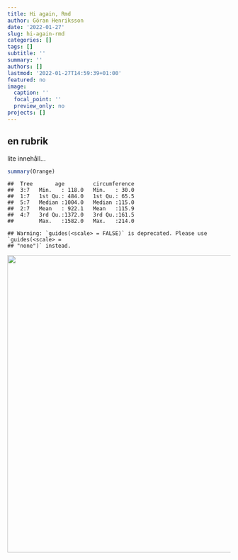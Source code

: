 ```yaml
---
title: Hi again, Rmd
author: Göran Henriksson
date: '2022-01-27'
slug: hi-again-rmd
categories: []
tags: []
subtitle: ''
summary: ''
authors: []
lastmod: '2022-01-27T14:59:39+01:00'
featured: no
image:
  caption: ''
  focal_point: ''
  preview_only: no
projects: []
---
```



## en rubrik

lite innehåll...


```r
summary(Orange)
```

```
##  Tree       age         circumference  
##  3:7   Min.   : 118.0   Min.   : 30.0  
##  1:7   1st Qu.: 484.0   1st Qu.: 65.5  
##  5:7   Median :1004.0   Median :115.0  
##  2:7   Mean   : 922.1   Mean   :115.9  
##  4:7   3rd Qu.:1372.0   3rd Qu.:161.5  
##        Max.   :1582.0   Max.   :214.0
```


```
## Warning: `guides(<scale> = FALSE)` is deprecated. Please use `guides(<scale> =
## "none")` instead.
```

<img src="{{< blogdown/postref >}}index.en_files/figure-html/unnamed-chunk-2-1.png" width="672" />

